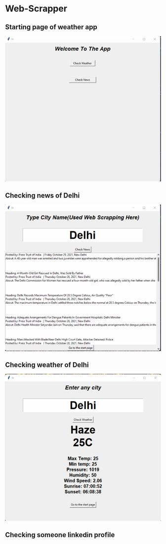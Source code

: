 # Web-Scrapper

## Starting page of weather app
![starting page](https://github.com/aadityamittal/Web-Scrapper/blob/main/Screen%20Shot%2010-29-2021%20at%2011.52%20AM%20-%203.png)


## Checking news of Delhi
![news_app](https://github.com/aadityamittal/Web-Scrapper/blob/main/Screen%20Shot%2010-29-2021%20at%2011.52%20AM.png)

## Checking weather of Delhi
![whether_app](https://github.com/aadityamittal/Web-Scrapper/blob/main/Screen%20Shot%2010-29-2021%20at%2011.52%20AM%20-%202.png)


## Checking someone linkedin profile
